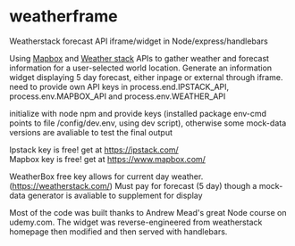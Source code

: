# weatherframe
Weatherstack forecast API iframe/widget in Node/express/handlebars


Using [Mapbox](https://www.mapbox.com/) and [Weather stack](https://weatherstack.com/) APIs to gather weather and forecast information for a user-selected world location. Generate an information widget displaying 5 day forecast, either inpage or external through iframe.
need to provide own API keys in process.end.IPSTACK_API, process.env.MAPBOX_API and process.env.WEATHER_API

initialize with node npm and provide keys (installed package env-cmd points to file /config/dev.env, using dev script), otherwise some mock-data versions are avaliable to test the final output

Ipstack key is free! get at https://ipstack.com/  
Mapbox key is free! get at https://www.mapbox.com/  

WeatherBox free key allows for current day weather. (https://weatherstack.com/) Must pay for forecast (5 day) though a mock-data generator is avaliable to supplement for display 

Most of the code was built thanks to Andrew Mead's great Node course on udemy.com.
The widget was reverse-engineered from weatherstack homepage then modified and then served with handlebars.
